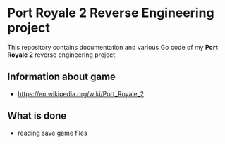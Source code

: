 # Port Royale 2 Reverse Engineering project

This repository contains documentation and various Go code of my
**Port Royale 2** reverse engineering project.

## Information about game
- https://en.wikipedia.org/wiki/Port_Royale_2

## What is done
- reading save game files
